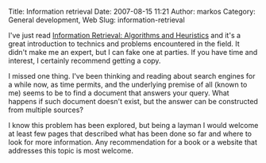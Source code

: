 Title: Information retrieval
Date: 2007-08-15 11:21
Author: markos
Category: General development, Web
Slug: information-retrieval

I've just read [Information Retrieval: Algorithms and
Heuristics](http://www.amazon.com/Information-Retrieval-Algorithms-Heuristics-2nd/dp/1402030045)
and it's a great introduction to technics and problems encountered in
the field. It didn't make me an expert, but I can fake one at parties.
If you have time and interest, I certainly recommend getting a copy.

I missed one thing. I've been thinking and reading about search engines
for a while now, as time permits, and the underlying premise of all
(known to me) seems to be to find a document that answers your query.
What happens if such document doesn't exist, but the answer can be
constructed from multiple sources?

I know this problem has been explored, but being a layman I would
welcome at least few pages that described what has been done so far and
where to look for more information. Any recommendation for a book or a
website that addresses this topic is most welcome.

